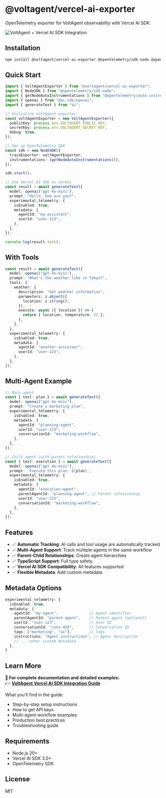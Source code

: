 # @voltagent/vercel-ai-exporter

OpenTelemetry exporter for VoltAgent observability with Vercel AI SDK.

![VoltAgent + Vercel AI SDK Integration](https://cdn.voltagent.dev/docs/vercel-ai-observability-demo/vercel-ai-demo-with-multi-agent.gif)

## Installation

```bash
npm install @voltagent/vercel-ai-exporter @opentelemetry/sdk-node @opentelemetry/auto-instrumentations-node
```

## Quick Start

```typescript
import { VoltAgentExporter } from "@voltagent/vercel-ai-exporter";
import { NodeSDK } from "@opentelemetry/sdk-node";
import { getNodeAutoInstrumentations } from "@opentelemetry/auto-instrumentations-node";
import { openai } from "@ai-sdk/openai";
import { generateText } from "ai";

// Initialize VoltAgent exporter
const voltAgentExporter = new VoltAgentExporter({
  publicKey: process.env.VOLTAGENT_PUBLIC_KEY,
  secretKey: process.env.VOLTAGENT_SECRET_KEY,
  debug: true,
});

// Set up OpenTelemetry SDK
const sdk = new NodeSDK({
  traceExporter: voltAgentExporter,
  instrumentations: [getNodeAutoInstrumentations()],
});

sdk.start();

// Use Vercel AI SDK as normal
const result = await generateText({
  model: openai("gpt-4o-mini"),
  prompt: "Hello, how are you?",
  experimental_telemetry: {
    isEnabled: true,
    metadata: {
      agentId: "my-assistant",
      userId: "user-123",
    },
  },
});

console.log(result.text);
```

## With Tools

```typescript
const result = await generateText({
  model: openai("gpt-4o-mini"),
  prompt: "What's the weather like in Tokyo?",
  tools: {
    weather: {
      description: "Get weather information",
      parameters: z.object({
        location: z.string(),
      }),
      execute: async ({ location }) => {
        return { location, temperature: 22 };
      },
    },
  },
  experimental_telemetry: {
    isEnabled: true,
    metadata: {
      agentId: "weather-assistant",
      userId: "user-123",
    },
  },
});
```

## Multi-Agent Example

```typescript
// Main agent
const { text: plan } = await generateText({
  model: openai("gpt-4o-mini"),
  prompt: "Create a marketing plan",
  experimental_telemetry: {
    isEnabled: true,
    metadata: {
      agentId: "planning-agent",
      userId: "user-123",
      conversationId: "marketing-workflow",
    },
  },
});

// Child agent (with parent relationship)
const { text: execution } = await generateText({
  model: openai("gpt-4o-mini"),
  prompt: `Execute this plan: ${plan}`,
  experimental_telemetry: {
    isEnabled: true,
    metadata: {
      agentId: "execution-agent",
      parentAgentId: "planning-agent", // Parent relationship
      userId: "user-123",
      conversationId: "marketing-workflow",
    },
  },
});
```

## Features

- ✅ **Automatic Tracking**: AI calls and tool usage are automatically tracked
- ✅ **Multi-Agent Support**: Track multiple agents in the same workflow
- ✅ **Parent-Child Relationships**: Create agent hierarchies
- ✅ **TypeScript Support**: Full type safety
- ✅ **Vercel AI SDK Compatibility**: All features supported
- ✅ **Flexible Metadata**: Add custom metadata

## Metadata Options

```typescript
experimental_telemetry: {
  isEnabled: true,
  metadata: {
    agentId: "my-agent",              // Agent identifier
    parentAgentId: "parent-agent",    // Parent agent (optional)
    userId: "user-123",               // User ID
    conversationId: "conv-456",       // Conversation ID
    tags: ["marketing", "ai"],        // Tags
    instructions: "Agent instructions", // Agent description
    // ... other custom metadata
  },
}
```

## Learn More

**📖 For complete documentation and detailed examples:**  
👉 **[VoltAgent Vercel AI SDK Integration Guide](https://voltagent.dev/voltops-llm-observability-docs/vercel-ai/)**

What you'll find in the guide:

- Step-by-step setup instructions
- How to get API keys
- Multi-agent workflow examples
- Production best practices
- Troubleshooting guide

## Requirements

- Node.js 20+
- Vercel AI SDK 3.0+
- OpenTelemetry SDK

## License

MIT
